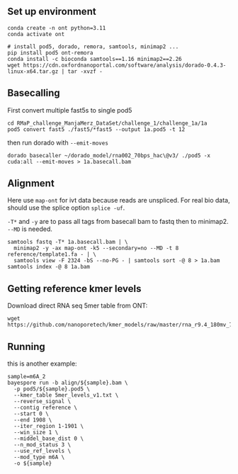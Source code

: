 ## Set up environment 

```
conda create -n ont python=3.11
conda activate ont

# install pod5, dorado, remora, samtools, minimap2 ...
pip install pod5 ont-remora
conda install -c bioconda samtools==1.16 minimap2==2.26
wget https://cdn.oxfordnanoportal.com/software/analysis/dorado-0.4.3-linux-x64.tar.gz | tar -xvzf -
```

## Basecalling
First convert multiple fast5s to single pod5
```
cd RMaP_challenge_ManjaMerz_DataSet/challenge_1/challenge_1a/1a
pod5 convert fast5 ./fast5/*fast5 --output 1a.pod5 -t 12
```

then run dorado with `--emit-moves`
```
dorado basecaller ~/dorado_model/rna002_70bps_hac\@v3/ ./pod5 -x cuda:all --emit-moves > 1a.basecall.bam
```

## Alignment
Here use `map-ont` for ivt data because reads are unspliced. For real bio data, should use the splice option `splice -uf`.

`-T*` and `-y` are to pass all tags from basecall bam to fastq then to minimap2. `--MD` is needed.
```
samtools fastq -T* 1a.basecall.bam | \
  minimap2 -y -ax map-ont -k5 --secondary=no --MD -t 8 reference/template1.fa - | \
  samtools view -F 2324 -bS --no-PG - | samtools sort -@ 8 > 1a.bam
samtools index -@ 8 1a.bam
```
## Getting reference kmer levels
Download direct RNA seq 5mer table from ONT:
```
wget https://github.com/nanoporetech/kmer_models/raw/master/rna_r9.4_180mv_70bps/5mer_levels_v1.txt
```

## Running
this is another example:
```
sample=m6A_2
bayespore run -b align/${sample}.bam \
  -p pod5/${sample}.pod5 \
  --kmer_table 5mer_levels_v1.txt \
  --reverse_signal \
  --contig reference \
  --start 0 \
  --end 1908 \
  --iter_region 1-1901 \
  --win_size 1 \
  --middel_base_dist 0 \
  --n_mod_status 3 \
  --use_ref_levels \
  --mod_type m6A \
  -o ${sample}
```


